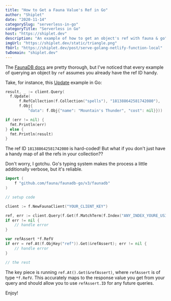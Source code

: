 ```yaml
---
title: "How to Get a Fauna Value's Ref in Go"
author: "Shiplet"
date: "2020-11-14"
categorySlug: "serverless-in-go"
categoryTitle: "Serverless in Go"
host: "https://shiplet.dev"
description: "An example of how to get an object's ref with fauna & go"
imgUrl: "https://shiplet.dev/static/triangle.png"
fbUrl: "https://shiplet.dev/post/serve-golang-netlify-function-local"
twDomain: "shiplet.dev"
---
```


The [FaunaDB docs](https://docs.fauna.com/fauna/current/) are pretty thorough, but I've noticed that every example of querying an object by `ref` assumes you already have the ref ID handy.

Take, for instance, this [Update](https://docs.fauna.com/fauna/current/api/fql/functions/update?lang=go) example in Go:

```go
result, _ := client.Query(
  f.Update(
      f.RefCollection(f.Collection("spells"), "181388642581742080"),
      f.Obj{
          "data": f.Obj{"name": "Mountain's Thunder", "cost": nil}}))

if (err != nil) {
  fmt.Println(err)
} else {
  fmt.Println(result)
}
```

The ref ID `181388642581742080` is hard-coded! But what if you don't just have a handy map of all the refs in your collection??

Don't worry, I gotchu. Go's typing system makes the process a little additionally verbose, but it's reliable.

```go
import (
    f "github.com/fauna/faunadb-go/v3/faunadb"
)

// setup code

client := f.NewFaunaClient("YOUR_CLIENT_KEY")

ref, err := client.Query(f.Get(f.MatchTerm(f.Index("ANY_INDEX_YOURE_USING"), theSearchValue)))
if err != nil {
    // handle error
}

var refAssert *f.RefV
if err = ref.At(f.ObjKey("ref")).Get(&refAssert); err != nil {
    // handle error
}

// the rest
```

The key piece is running `ref.At().Get(&refAssert)`, where `refAssert` is of type `*f.RefV`. This accurately maps to the response value you get from your query and should allow you to use `refAssert.ID` for any future queries.

Enjoy!